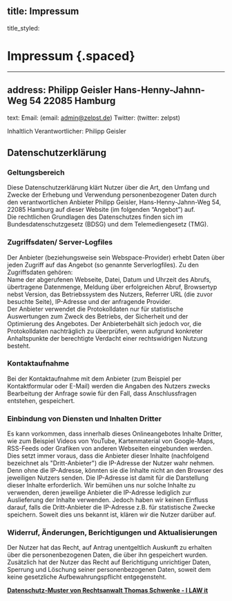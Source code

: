 title: Impressum
----
title_styled:
# Impressum {.spaced}
----
address:
Philipp Geisler
H&#97;&#110;&#115;-H&#101;&#110;&#110;&#121;-J&#97;&#104;&#110;&#110;-W&#101;&#103;&nbsp;54
22085&nbsp;Hamburg
----
text:
Email: (email: admin@zelpst.de)
Twitter: (twitter: zelpst)

Inhaltlich Verantwortlicher: Philipp Geisler

## Datenschutzerklärung

### Geltungsbereich

Diese Datenschutzerklärung klärt Nutzer über die Art, den Umfang und Zwecke der Erhebung und Verwendung personenbezogener Daten durch den verantwortlichen Anbieter Philipp Geisler, H&#97;&#110;&#115;-H&#101;&#110;&#110;&#121;-J&#97;&#104;&#110;&#110;-W&#101;&#103; 54, 22085 Hamburg auf dieser Website (im folgenden “Angebot”) auf.  
Die rechtlichen Grundlagen des Datenschutzes finden sich im Bundesdatenschutzgesetz (BDSG) und dem Telemediengesetz (TMG).

### Zugriffsdaten/ Server-Logfiles

<span class="sd-muster-content">Der Anbieter (beziehungsweise sein Webspace-Provider) erhebt Daten über jeden Zugriff auf das Angebot (so genannte Serverlogfiles). Zu den Zugriffsdaten gehören:  
Name der abgerufenen Webseite, Datei, Datum und Uhrzeit des Abrufs, übertragene Datenmenge, Meldung über erfolgreichen Abruf, Browsertyp nebst Version, das Betriebssystem des Nutzers, Referrer URL (die zuvor besuchte Seite), IP-Adresse und der anfragende Provider.  
Der Anbieter verwendet die Protokolldaten nur für statistische Auswertungen zum Zweck des Betriebs, der Sicherheit und der Optimierung des Angebotes. Der Anbieterbehält sich jedoch vor, die Protokolldaten nachträglich zu überprüfen, wenn aufgrund konkreter Anhaltspunkte der berechtigte Verdacht einer rechtswidrigen Nutzung besteht.</span>

### Kontaktaufnahme

<span class="sd-muster-content">Bei der Kontaktaufnahme mit dem Anbieter (zum Beispiel per Kontaktformular oder E-Mail) werden die Angaben des Nutzers zwecks Bearbeitung der Anfrage sowie für den Fall, dass Anschlussfragen entstehen, gespeichert.</span>

### Einbindung von Diensten und Inhalten Dritter

<span class="sd-muster-content">Es kann vorkommen, dass innerhalb dieses Onlineangebotes Inhalte Dritter, wie zum Beispiel Videos von YouTube, Kartenmaterial von Google-Maps, RSS-Feeds oder Grafiken von anderen Webseiten eingebunden werden. Dies setzt immer voraus, dass die Anbieter dieser Inhalte (nachfolgend bezeichnet als "Dritt-Anbieter") die IP-Adresse der Nutzer wahr nehmen. Denn ohne die IP-Adresse, könnten sie die Inhalte nicht an den Browser des jeweiligen Nutzers senden. Die IP-Adresse ist damit für die Darstellung dieser Inhalte erforderlich. Wir bemühen uns nur solche Inhalte zu verwenden, deren jeweilige Anbieter die IP-Adresse lediglich zur Auslieferung der Inhalte verwenden. Jedoch  haben wir keinen Einfluss darauf, falls die Dritt-Anbieter die IP-Adresse z.B. für statistische Zwecke speichern. Soweit dies uns bekannt ist, klären wir die Nutzer darüber auf.

### Widerruf, Änderungen, Berichtigungen und Aktualisierungen

Der Nutzer hat das Recht, auf Antrag unentgeltlich Auskunft zu erhalten über die personenbezogenen Daten, die über ihn gespeichert wurden. Zusätzlich hat der Nutzer das Recht auf Berichtigung unrichtiger Daten, Sperrung und Löschung seiner personenbezogenen Daten, soweit dem keine gesetzliche Aufbewahrungspflicht entgegensteht.

<strong><a href="http://rechtsanwalt-schwenke.de/smmr-buch/datenschutz-muster-generator-fuer-webseiten-blogs-und-social-media/" >Datenschutz-Muster von Rechtsanwalt Thomas Schwenke - I&nbsp;LAW it</a></strong>
